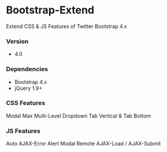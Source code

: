 Bootstrap-Extend
================

Extend CSS & JS Features of Twitter Bootstrap 4.x


### Version
- 4.0


### Dependencies
- Bootstrap 4.x
- jQuery 1.9+


### CSS Features
Modal Max
Multi-Level Dropdown
Tab Vertical & Tab Bottom


### JS Features
Auto AJAX-Error Alert
Modal Remote
AJAX-Load / AJAX-Submit